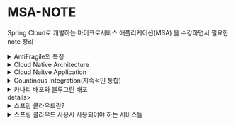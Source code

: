 # MSA-NOTE
Spring Cloud로 개발하는 마이크로서비스 애플리케이션(MSA) 을 수강하면서 필요한 note 정리

<details>
<summary>AntiFragile의 특징</summary>
 
- Auto scaling
	- 자동 확장성 -> 사용량에 따라 자동으로 서버 인스턴스를 증가.
- Microservices
	- 클라우드 네이티브 아키텍처, 클라우드 네이티브 애플리케이션의 핵심
- Chaos engineering
	- 시스템이 급격하고 예측하지 못한 상황이라도 견딜 수 있고 신뢰성을 쌓기 위해 운영 중인 소프트웨어 시스템에 실험하는 방법 혹은 규칙
- Continuous deployments(지속적인 배포)
	- CI/CD 필수 -> 하지 않으면 빌드 배포 자체로 일이 됨.
</details>

<details>
<summary>Cloud Native Architecture</summary>
- 확장 가능한 아키텍처
	- 시스템의 수평적 확정에 유연
	- 확장된 서버로 시스템의 부하 분산, 가용성 보장
	- 시스템 또는, 서비스 애플리케이션 단위의 피키지(컨테이너 기반 패키지)
	- 모니터링
- 탄력적 아키텍처
	- 서비스 생성-통합-배포, 비즈니스 환경 변화에 대응 시간 단축
	- 분활 된 서비스 구조
	- 무상태 통신 프로토콜
	- 서비스의 추가와 삭제 자동으로 감지
	- 변경된 서비스 요청에 따라 사용자 요청 처리(동적 처리)
- 장애 격리(Fault isolation)
	- 특정 서비스에 오류가 발생해도 다른 서비스에 영향을 주지 않음
 </details>


<details>
<summary>Cloud Naitve Application</summary>summary>
- 클라우드 네이티브 아키텍처에 의해 설계되고 구현되는 애플리케이션
- 마이크로 서비스로 개발됨
- CI/CD로 배포됨
	- 기획 - 구현 - 테스트 - 빌드 - 배포
- 컨테이너 가상화 기술을 사용함.
</details>


<details>
<summary>Countinous Integration(지속적인 통합)</summary>
- 하나의 애플리케이션을 여러 팀이나 여러 개발자에 의해서 함께 개발하고 잇는 경우 결과물을 통합하기 위한 형상관리 혹은 통합된 코드를 빌드하고 테스트하는 과정 자체를 의미하는 뜻으로 사용

**※ CD(지속적인 배포)**
- **Continuous Delivery**
	- 지속적인 전달
	- 패키지화되어 있는 결과물을 실행 환경에 수작업으로 배포하는 과정
- **Continuous Deployment**
	- 지속적인 배포
	- 운영자 혹은 관리자의 개입 없이 실행 환경까지 완벽하게 자동화되어 배포되는 과정
</details>


<details>
<summary>카나리 배포와 블루그린 배포</summary>
- 카나리 배포
	- 95% 정도의 사용자는 이전 버전의 서비스를 계속 사용하도록 하고, 5% 의 사용자만이 새로운 버전의 서비스를 사용하게 하면서 서비스를 새버전으로 점진적으로 이전시키는 방법  
- 블루그린 배포
	- 사용자 트래픽을 이전 버전에서 새 버전으로 완전히 이전시키는 방법 
</details>details>


<details>
<summary>스프링 클라우드란?</summary>

- 모놀리스와 달리 **서비스를 독립적으로 개발하는 마이크로 서비스 아키텍처(MSA)를 지원하기 위한 프레임워크**이다.
- 스프링 클라우드를 사용하기 위해서는 스프링 부트를 사용해야 한다.
	- 스프링 클라우드와 스프링 부트의 버전을 맞추지 않으면 특정 라이브러리가 사용되지 못하거나 사용하는 방법이 바뀌는 경우가 있다. 따라서 버전을 맞춰줘야한다.
	- `https://spring.io/projects/spring-cloud#overview` 해당 url에서 맞는 버전을 확인할 수 잇다.


#### 공식문서

Spring Cloud provides tools for developers to quickly build some of the common patterns in distributed systems (e.g. configuration management, service discovery, circuit breakers, intelligent routing, micro-proxy, control bus, short lived microservices and contract testing). Coordination of distributed systems leads to boiler plate patterns, and using Spring Cloud developers can quickly stand up services and applications that implement those patterns. They will work well in any distributed environment, including the developer’s own laptop, bare metal data centres, and managed platforms such as Cloud Foundry.

```
Spring Cloud는 개발자가 분산 시스템에서 일반적인 패턴(예: 구성 관리, 서비스 검색, 회로 차단기, 지능형 라우팅, 마이크로 프록시, 제어 버스, 수명이 짧은 마이크로 서비스 및 계약 테스트)을 빠르게 빌드할 수 있는 도구를 제공합니다. 분산 시스템의 조정은 보일러 플레이트 패턴으로 이어지고 Spring Cloud를 사용하는 개발자는 이러한 패턴을 구현하는 서비스와 애플리케이션을 빠르게 구축할 수 있습니다. 개발자의 랩톱, 베어 메탈 데이터 센터 및 Cloud Foundry와 같은 관리 플랫폼을 포함한 모든 분산 환경에서 잘 작동합니다.
```

</details>

<details>
<summary>스프링 클라우드 사용시 사용되어야 하는 서비스들</summary>

- **Spring Cloud Config Server** 
	- 스프링 클라우드를 사용시 `Configuration` 정보는 따로 외부에 두게 되는데 이 때 사용하는 서비스다.
	- 변경사항이 생기더라도 재빌드/재배포를 하는 것이 아니라, 저장소의 데이터 값만 변경하여 재빌드/재배포 과정 없이 적용되도록 한다. -> **유지보수가 쉬워진다.**
- **Naming Server(Eureka)**
	- 서비스 등록과 위치정보 확인, 검색 등 서비스를 위해서 사용한다.
- **Spring Cloud Gateway**
	- 서버에 들어왔던 요청 정보를 분산하기 위한 용도로 로드 밸런싱 혹은 Gateway 기능으로 사용한다. 
	- 외부의 클라이언트 정보 혹은 서비스의 정보가 게이트웨이를 통과해서 마이크로 서비스로 진입점을 옮겨간다.
	- Gateway도 역시 Naming Server에 등록한다.
- **RestClient / FeignClient**
	- 각각의 마이크로 서비스끼리 Rest API 통신을 하도록 하기 위해서 RestClient 혹은 FeignClient 를 이용해서 데이터 통신을 하게 된다.
- **Zipkin Distributed Tracing / Netflix API gateway**
	- 시각화와 모니터링의 분산 추적을 하기 위해 사용한다.
- **Hystrix**
	- 장애가 발생했을 때 빠르게 복구하기 위한 회복성 패턴을 사용하기 위해 사용한다.

</details>


